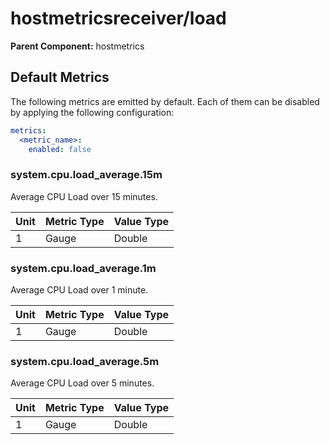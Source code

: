 [comment]: <> (Code generated by mdatagen. DO NOT EDIT.)

# hostmetricsreceiver/load
**Parent Component:** hostmetrics

## Default Metrics

The following metrics are emitted by default. Each of them can be disabled by applying the following configuration:

```yaml
metrics:
  <metric_name>:
    enabled: false
```

### system.cpu.load_average.15m

Average CPU Load over 15 minutes.

| Unit | Metric Type | Value Type |
| ---- | ----------- | ---------- |
| 1 | Gauge | Double |

### system.cpu.load_average.1m

Average CPU Load over 1 minute.

| Unit | Metric Type | Value Type |
| ---- | ----------- | ---------- |
| 1 | Gauge | Double |

### system.cpu.load_average.5m

Average CPU Load over 5 minutes.

| Unit | Metric Type | Value Type |
| ---- | ----------- | ---------- |
| 1 | Gauge | Double |
